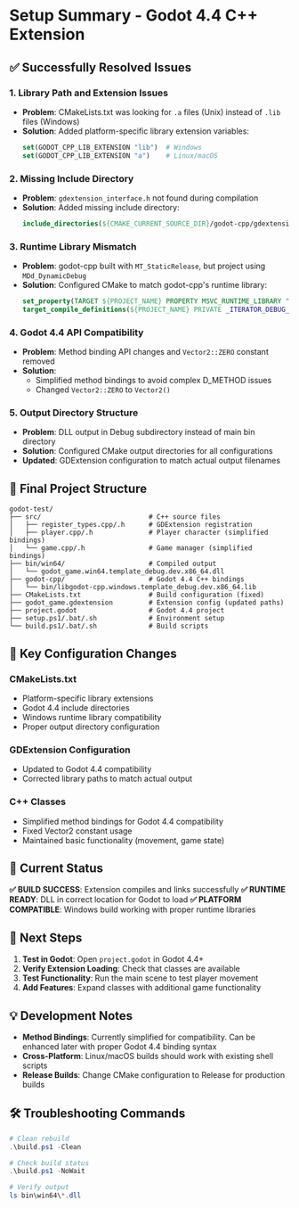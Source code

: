 # Setup Summary - Godot 4.4 C++ Extension

## ✅ Successfully Resolved Issues

### 1. **Library Path and Extension Issues**
- **Problem**: CMakeLists.txt was looking for `.a` files (Unix) instead of `.lib` files (Windows)
- **Solution**: Added platform-specific library extension variables:
  ```cmake
  set(GODOT_CPP_LIB_EXTENSION "lib")  # Windows
  set(GODOT_CPP_LIB_EXTENSION "a")    # Linux/macOS
  ```

### 2. **Missing Include Directory**
- **Problem**: `gdextension_interface.h` not found during compilation
- **Solution**: Added missing include directory:
  ```cmake
  include_directories(${CMAKE_CURRENT_SOURCE_DIR}/godot-cpp/gdextension)
  ```

### 3. **Runtime Library Mismatch**
- **Problem**: godot-cpp built with `MT_StaticRelease`, but project using `MDd_DynamicDebug`
- **Solution**: Configured CMake to match godot-cpp's runtime library:
  ```cmake
  set_property(TARGET ${PROJECT_NAME} PROPERTY MSVC_RUNTIME_LIBRARY "MultiThreaded")
  target_compile_definitions(${PROJECT_NAME} PRIVATE _ITERATOR_DEBUG_LEVEL=0)
  ```

### 4. **Godot 4.4 API Compatibility**
- **Problem**: Method binding API changes and `Vector2::ZERO` constant removed
- **Solution**: 
  - Simplified method bindings to avoid complex D_METHOD issues
  - Changed `Vector2::ZERO` to `Vector2()`

### 5. **Output Directory Structure**
- **Problem**: DLL output in Debug subdirectory instead of main bin directory
- **Solution**: Configured CMake output directories for all configurations
- **Updated**: GDExtension configuration to match actual output filenames

## 📁 Final Project Structure

```
godot-test/
├── src/                           # C++ source files
│   ├── register_types.cpp/.h      # GDExtension registration
│   ├── player.cpp/.h              # Player character (simplified bindings)
│   └── game.cpp/.h                # Game manager (simplified bindings)
├── bin/win64/                     # Compiled output
│   └── godot_game.win64.template_debug.dev.x86_64.dll
├── godot-cpp/                     # Godot 4.4 C++ bindings
│   └── bin/libgodot-cpp.windows.template_debug.dev.x86_64.lib
├── CMakeLists.txt                 # Build configuration (fixed)
├── godot_game.gdextension         # Extension config (updated paths)
├── project.godot                  # Godot 4.4 project
├── setup.ps1/.bat/.sh             # Environment setup
└── build.ps1/.bat/.sh             # Build scripts
```

## 🔧 Key Configuration Changes

### CMakeLists.txt
- Platform-specific library extensions
- Godot 4.4 include directories
- Windows runtime library compatibility
- Proper output directory configuration

### GDExtension Configuration
- Updated to Godot 4.4 compatibility
- Corrected library paths to match actual output

### C++ Classes
- Simplified method bindings for Godot 4.4 compatibility
- Fixed Vector2 constant usage
- Maintained basic functionality (movement, game state)

## 🎯 Current Status

**✅ BUILD SUCCESS**: Extension compiles and links successfully
**✅ RUNTIME READY**: DLL in correct location for Godot to load
**✅ PLATFORM COMPATIBLE**: Windows build working with proper runtime libraries

## 🚀 Next Steps

1. **Test in Godot**: Open `project.godot` in Godot 4.4+
2. **Verify Extension Loading**: Check that classes are available
3. **Test Functionality**: Run the main scene to test player movement
4. **Add Features**: Expand classes with additional game functionality

## 💡 Development Notes

- **Method Bindings**: Currently simplified for compatibility. Can be enhanced later with proper Godot 4.4 binding syntax
- **Cross-Platform**: Linux/macOS builds should work with existing shell scripts
- **Release Builds**: Change CMake configuration to Release for production builds

## 🛠 Troubleshooting Commands

```powershell
# Clean rebuild
.\build.ps1 -Clean

# Check build status
.\build.ps1 -NoWait

# Verify output
ls bin\win64\*.dll
```
